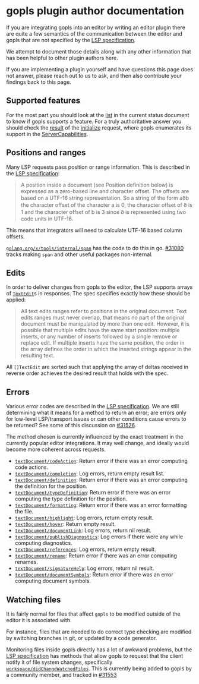 # gopls plugin author documentation

If you are integrating gopls into an editor by writing an editor plugin there are quite a few semantics of the communication between the editor and gopls that are not specified by the [LSP specification].

We attempt to document those details along with any other information that has been helpful to other plugin authors here.

If you are implementing a plugin yourself and have questions this page does not answer, please reach out to us to ask, and then also contribute your findings back to this page.

## Supported features

For the most part you should look at the [list](status.md#supported-features) in the current status document to know if gopls supports a feature.
For a truly authoritative answer you should check the [result][InitializeResult] of the [initialize] request, where gopls enumerates its support in the [ServerCapabilities].


## Positions and ranges

Many LSP requests pass position or range information. This is described in the [LSP specification][lsp-text-documents]:

> A position inside a document (see Position definition below) is expressed as a zero-based line and character offset. The offsets are based on a UTF-16 string representation. So a string of the form a𐐀b the character offset of the character a is 0, the character offset of 𐐀 is 1 and the character offset of b is 3 since 𐐀 is represented using two code units in UTF-16.

This means that integrators will need to calculate UTF-16 based column offsets.

[`golang.org/x/tools/internal/span`] has the code to do this in go.
[#31080] tracks making `span` and other useful packages non-internal.

## Edits

In order to deliver changes from gopls to the editor, the LSP supports arrays of [`TextEdit`][lsp-textedit]s in responses.
The spec specifies exactly how these should be applied:

> All text edits ranges refer to positions in the original document. Text edits ranges must never overlap, that means no part of the original document must be manipulated by more than one edit. However, it is possible that multiple edits have the same start position: multiple inserts, or any number of inserts followed by a single remove or replace edit. If multiple inserts have the same position, the order in the array defines the order in which the inserted strings appear in the resulting text.

All `[]TextEdit` are sorted such that applying the array of deltas received in reverse order achieves the desired result that holds with the spec.

## Errors

Various error codes are described in the [LSP specification][lsp-response]. We are still determining what it means for a method to return an error; are errors only for low-level LSP/transport issues or can other conditions cause errors to be returned? See some of this discussion on [#31526].

The method chosen is currently influenced by the exact treatment in the currently popular editor integrations. It may well change, and ideally would become more coherent across requests.

* [`textDocument/codeAction`]: Return error if there was an error computing code actions.
* [`textDocument/completion`]: Log errors, return empty result list.
* [`textDocument/definition`]: Return error if there was an error computing the definition for the position.
* [`textDocument/typeDefinition`]: Return error if there was an error computing the type definition for the position.
* [`textDocument/formatting`]: Return error if there was an error formatting the file.
* [`textDocument/highlight`]: Log errors, return empty result.
* [`textDocument/hover`]: Return empty result.
* [`textDocument/documentLink`]: Log errors, return nil result.
* [`textDocument/publishDiagnostics`]: Log errors if there were any while computing diagnostics.
* [`textDocument/references`]: Log errors, return empty result.
* [`textDocument/rename`]: Return error if there was an error computing renames.
* [`textDocument/signatureHelp`]: Log errors, return nil result.
* [`textDocument/documentSymbols`]: Return error if there was an error computing document symbols.

## Watching files

It is fairly normal for files that affect `gopls` to be modified outside of the editor it is associated with.

For instance, files that are needed to do correct type checking are modified by switching branches in git, or updated by a code generator.

Monitoring files inside gopls directly has a lot of awkward problems, but the [LSP specification] has methods that allow gopls to request that the client notify it of file system changes, specifically [`workspace/didChangeWatchedFiles`].
This is currently being added to gopls by a community member, and tracked in [#31553]

[InitializeResult]: https://godoc.org/golang.org/x/tools/internal/lsp/protocol#InitializeResult
[ServerCapabilities]: https://godoc.org/golang.org/x/tools/internal/lsp/protocol#ServerCapabilities
[`golang.org/x/tools/internal/span`]: https://godoc.org/golang.org/x/tools/internal/span#NewPoint

[LSP specification]: https://microsoft.github.io/language-server-protocol/specification
[lsp-response]: https://github.com/Microsoft/language-server-protocol/blob/gh-pages/specification.md#response-message
[initialize]: https://microsoft.github.io/language-server-protocol/specification#initialize
[lsp-text-documents]: https://github.com/Microsoft/language-server-protocol/blob/gh-pages/specification.md#text-documents
[lsp-textedit]: https://github.com/Microsoft/language-server-protocol/blob/gh-pages/specification.md#textedit

[`textDocument/codeAction`]: https://github.com/Microsoft/language-server-protocol/blob/gh-pages/specification.md#textDocument_codeAction
[`textDocument/completion`]: https://github.com/Microsoft/language-server-protocol/blob/gh-pages/specification.md#textDocument_completion
[`textDocument/definition`]: https://github.com/Microsoft/language-server-protocol/blob/gh-pages/specification.md#textDocument_definition
[`textDocument/typeDefinition`]: https://github.com/Microsoft/language-server-protocol/blob/gh-pages/specification.md#textDocument_typeDefinition
[`textDocument/formatting`]: https://github.com/Microsoft/language-server-protocol/blob/gh-pages/specification.md#textDocument_formatting
[`textDocument/highlight`]: https://github.com/Microsoft/language-server-protocol/blob/gh-pages/specification.md#textDocument_highlight
[`textDocument/hover`]: https://github.com/Microsoft/language-server-protocol/blob/gh-pages/specification.md#textDocument_hover
[`textDocument/documentLink`]: https://github.com/Microsoft/language-server-protocol/blob/gh-pages/specification.md#textDocument_documentLink
[`textDocument/publishDiagnostics`]: https://github.com/Microsoft/language-server-protocol/blob/gh-pages/specification.md#textDocument_publishDiagnostics
[`textDocument/references`]: https://github.com/Microsoft/language-server-protocol/blob/gh-pages/specification.md#textDocument_references
[`textDocument/rename`]: https://github.com/Microsoft/language-server-protocol/blob/gh-pages/specification.md#textDocument_rename
[`textDocument/signatureHelp`]: https://github.com/Microsoft/language-server-protocol/blob/gh-pages/specification.md#textDocument_signatureHelp
[`textDocument/documentSymbols`]: https://github.com/Microsoft/language-server-protocol/blob/gh-pages/specification.md#textDocument_documentSymbols
[`workspace/didChangeWatchedFiles`]: https://github.com/Microsoft/language-server-protocol/blob/gh-pages/specification.md#workspace_didChangeWatchedFiles

[#31080]: https://github.com/golang/go/issues/31080
[#31553]: https://github.com/golang/go/issues/31553
[#31526]: https://github.com/golang/go/issues/31526